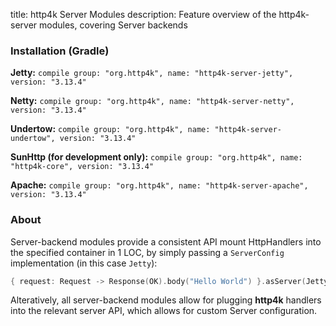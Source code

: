 title: http4k Server Modules
description: Feature overview of the http4k-server modules, covering Server backends

### Installation (Gradle)
**Jetty:** ```compile group: "org.http4k", name: "http4k-server-jetty", version: "3.13.4"```

**Netty:** ```compile group: "org.http4k", name: "http4k-server-netty", version: "3.13.4"```

**Undertow:** ```compile group: "org.http4k", name: "http4k-server-undertow", version: "3.13.4"```

**SunHttp (for development only):** ```compile group: "org.http4k", name: "http4k-core", version: "3.13.4"```

**Apache:** ```compile group: "org.http4k", name: "http4k-server-apache", version: "3.13.4"```

### About
Server-backend modules provide a consistent API mount HttpHandlers into the specified container in 1 LOC, by simply passing a `ServerConfig` implementation (in this case `Jetty`):

```kotlin
{ request: Request -> Response(OK).body("Hello World") }.asServer(Jetty(8000)).start().block()
```
Alteratively, all server-backend modules allow for plugging **http4k** handlers into the relevant server API, which allows for custom Server configuration.
